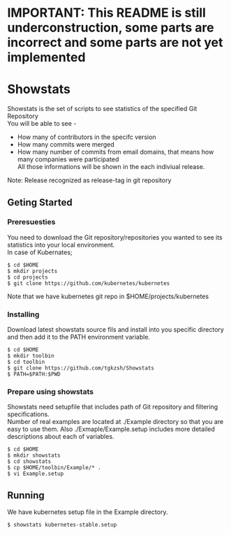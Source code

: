 # IMPORTANT: This README is still underconstruction, some parts are incorrect and some parts are not yet implemented

# Showstats
Showstats is the set of scripts to see statistics of the specified Git Repository  
You will be able to see -  
- How many of contributors in the specifc version  
- How many commits were merged  
- How many number of commits from email domains, that means how many companies were participated  
All those informations will be shown in the each indiviual release.  

Note: Release recognized as release-tag in git repository  

## Geting Started

### Preresuesties

You need to download the Git repository/repositories you wanted to see its statistics into your local environment.  
In case of Kubernates;

```
$ cd $HOME
$ mkdir projects
$ cd projects
$ git clone https://github.com/kubernetes/kubernetes
```
Note that we have kubernetes git repo in $HOME/projects/kubernetes

### Installing
Download latest showstats source fils and install into you specific directory and then add it to the PATH environment variable.

```
$ cd $HOME
$ mkdir toolbin
$ cd toolbin
$ git clone https://github.com/tgkzsh/Showstats
$ PATH=$PATH:$PWD
```


### Prepare using showstats

Showstats need setupfile that includes path of Git repository and filtering specifications.  
Number of real examples are located at ./Example directory so that you are easy to use them. Also ./Exmaple/Example.setup includes more detailed descriptions about each of variables.  

```
$ cd $HOME
$ mkdir showstats
$ cd showstats
$ cp $HOME/toolbin/Example/* .
$ vi Example.setup
```

## Running 

We have kubernetes setup file in the Example directory.  
```
$ showstats kubernetes-stable.setup
```

